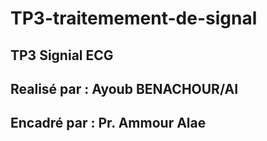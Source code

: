 # TP3-traitemement-de-signal
## TP3 Signial ECG
## Realisé par : Ayoub BENACHOUR/AI
## Encadré par : Pr. Ammour Alae 
